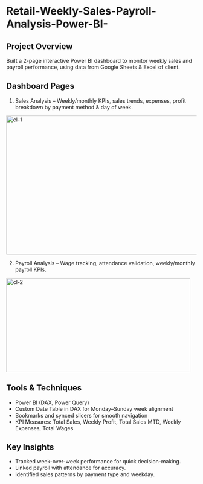 # Retail-Weekly-Sales-Payroll-Analysis-Power-BI-

## Project Overview
Built a 2-page interactive Power BI dashboard to monitor weekly sales and payroll performance, using data from Google Sheets & Excel of client.

## Dashboard Pages
1. Sales Analysis – Weekly/monthly KPIs, sales trends, expenses, profit breakdown by payment method & day of week.

<img width="723" height="368" alt="cl-1" src="https://github.com/user-attachments/assets/24e546d2-0bf9-4c72-893c-77bd4e075f3e" />

2. Payroll Analysis – Wage tracking, attendance validation, weekly/monthly payroll KPIs.

<img width="487" height="249" alt="cl-2" src="https://github.com/user-attachments/assets/6157199e-a429-4f76-947a-f770f4b5d812" />

## Tools & Techniques
- Power BI (DAX, Power Query)
- Custom Date Table in DAX for Monday–Sunday week alignment
- Bookmarks and synced slicers for smooth navigation
- KPI Measures: Total Sales, Weekly Profit, Total Sales MTD, Weekly Expenses, Total Wages

## Key Insights
- Tracked week-over-week performance for quick decision-making.
- Linked payroll with attendance for accuracy.
- Identified sales patterns by payment type and weekday.
